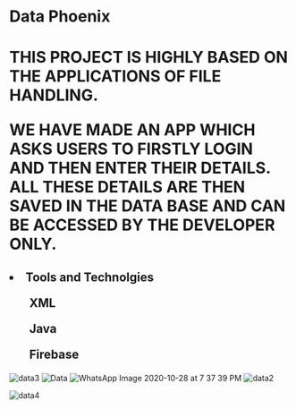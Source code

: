 <h1>Data Phoenix</h1>
<h1>THIS PROJECT IS HIGHLY BASED ON THE APPLICATIONS OF FILE HANDLING.
  
WE HAVE MADE AN APP WHICH ASKS USERS TO FIRSTLY LOGIN AND THEN ENTER THEIR DETAILS.
ALL THESE DETAILS ARE THEN SAVED IN THE DATA BASE AND CAN BE ACCESSED BY THE DEVELOPER ONLY.</h1>
<h2>
<li> Tools and Technolgies</li> 
<ul>XML</ul>
<ul>Java</ul>
<ul>Firebase</ul></h2>

![data3](https://user-images.githubusercontent.com/66803026/156718287-c174c0bc-e2ef-41c3-9fd0-d68dd4d946c0.jpeg)
![Data](https://user-images.githubusercontent.com/66803026/156717958-26e091c9-e2d5-4472-b1e0-fc528959e5f5.jpeg)
![WhatsApp Image 2020-10-28 at 7 37 39 PM](https://user-images.githubusercontent.com/66803026/156717963-b8c33756-a65f-4a34-836f-9b6ca838d2bc.jpeg)
![data2](https://user-images.githubusercontent.com/66803026/156718160-ef5a2e7b-e457-4b0e-91bc-6e19e989393b.jpeg)

![data4](https://user-images.githubusercontent.com/66803026/156718302-11736b3c-2d72-4270-8033-1301bdb06561.jpeg)

